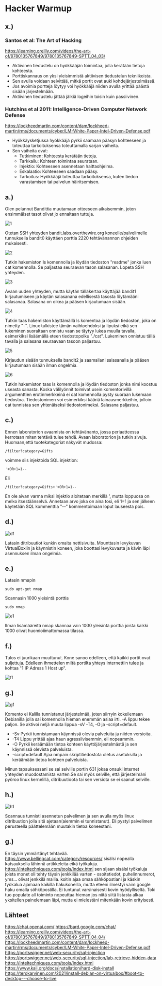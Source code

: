 # Hacker Warmup

## x.)

### Santos et al: The Art of Hacking

https://learning.oreilly.com/videos/the-art-of/9780135767849/9780135767849-SPTT_04_03/

- Aktiivinen tiedustelu on hyökkääjän toimintaa, jolla kerätään tietoja kohteesta.
- Porttiskannaus on yksi yleisimmistä aktiivisen tiedustelun tekniikoista.
- Sen avulla voidaan selvittää, mitkä portit ovat auki kohdejärjestelmässä.
- Jos avoimia portteja löytyy voi hyökkääjä niiden avulla yrittää päästä sisään järjestelmään.
- Aktiivinen tiedustelu jättää jälkiä logeihin toisin kuin passiivinen.

### Hutchins et al 2011: Intelligence-Driven Computer Network Defense

https://lockheedmartin.com/content/dam/lockheed-martin/rms/documents/cyber/LM-White-Paper-Intel-Driven-Defense.pdf

- Hyökkäysketjussa hyökkääjä pyrkii saamaan pääsyn kohteeseen ja toteuttaa tarkoituksensa toteuttamalla sarjan vaiheita.
- Sen vaiheita ovat:
  - Tutkiminen: Kohteesta kerätään tietoja.
  - Tarkkailu: Kohteen toimintaa seurataan.
  - Injektio: Kohteeseen asennetaan haittaohjelma.
  - Eskalaatio: Kohteeseen saadaan pääsy.
  - Tarkoitus: Hyökkääjä toteuttaa tarkoituksensa, kuten tiedon varastamisen tai palvelun häiritsemisen.

## a.)

Olen pelannut Bandittia muutamaan otteeseen aikaisemmin, joten ensimmäiset tasot olivat jo ennaltaan tuttuja.

![1](/kuvat/h1/a/1.png)

Otetan SSH yhteyden bandit.labs.overthewire.org koneelle/palvelimelle tunnuksella bandit0 käyttäen porttia 2220 tehtävänannon ohjeiden mukaisesti.

![2](/kuvat/h1/a/2.png)

Tutkin hakemiston ls komennolla ja löydän tiedoston "readme" jonka luen cat komennolla. Se paljastaa seuraavan tason salasanan.
Lopeta SSH yhteyden.

![3](/kuvat/h1/a/3.png)

Avaan uuden yhteyden, mutta käytän tälläkertaa käyttäjää bandit1 kirjautumiseen ja käytän salasanana edellisestä tasosta löytämääni salasanaa. Salasana on oikea ja pääsen kirjautumaan sisään.

![4](/kuvat/h1/a/4.png)

Tutkin taas hakemiston käyttämällä ls komentoa ja löydän tiedoston, joka on nimetty "-". Linux tulkistee tämän vaihtoehdoksi ja lipuksi eikä sen lukeminen suoraltaan onnistu vaan se täytyy lukea muulla tavalla, esimerkiksi lisäämällä eteen tiedostopolku "./cat". Lukeminen onnistuu tällä tavalla ja salasana seuraavaan tasoon paljastuu.

![5](/kuvat/h1/a/5.png)

Kirjaudun sisään tunnuksella bandit2 ja saamallani salasanalla ja pääsen kirjautumaan sisään ilman ongelmia.

![6](/kuvat/h1/a/6.png)

Tutkin hakemiston taas ls komennolla ja löydän tiedoston jonka nimi koostuu useasta sanasta.
Koska välilyönnit toimivat usein komentorivillä argumenttien erotinmerkkeinä ei cat komennolla pysty suoraan lukemaan tiedostoa. Tiedostonimen voi esimerkiksi kääriä lainausmerkkeihin, jolloin cat tunnistaa sen yhtenäiseksi tiedostonimeksi. Salasana paljastuu.

## c.)

Ennen laboratorion avaamista on tehtävänanto, jossa periaatteessa kerrotaan miten tehtävä tulee tehdä.
Avaan laboratorion ja tutkin sivuja. Huomaan,että tuotekategoriat näkyvät mudossa:

```
/filter?category=Gifts
```

voimme siis injektoida SQL injektion:

```
'+OR+1=1--
```

Eli

```
/filter?category=Gifts+'+OR+1=1--
```

En ole aivan varma miksi injektio aloitetaan merkillä ', mutta loppuosa on melko itsestäänselvä. Annetaan arvo joka on aina tosi, eli 1=1 ja sen jälkeen käytetään SQL kommenttia "--" kommentoimaan loput lauseesta pois.

## d.)

![d1](/kuvat/h1/d/1.png)

Latasin ditribuutiot kunkin omalta nettisivulta.
Mounttasin levykuvan VirtualBoxiin ja käynnistin koneen, joka boottasi levykuvasta ja kävin läpi asennuksen ilman ongelmia.

## e.)

Latasin nmapin

```
sudo apt-get nmap
```

Scannasin 1000 yleisintä porttia

```
sudo nmap
```

![e1](/kuvat/h1/e/1.png)

Ilman lisämääreitä nmap skannaa vain 1000 yleisintä porttia joista kaikki 1000 olivat huomioiimattomassa tilassa.

## f.)

Tulos ei juurikaan muuttunut. Kone sanoo edelleen, että kaikki portit ovat suljettuja. Edelleen ihmettelen miltä portilta yhteys internettiin tulee ja kohtaa "1 IP Adress 1 Host up".

![f1](/kuvat/h1/f/1.png)

## g.)

![g1](/kuvat/h1/g/1.png)

Komento ei Kalilla tunnistanut järjestelmää, joten siirryin kokeilemaan Debianilla jolla sai komennolla hieman enemmän asiaa irti. -A lippu tekee paljon. Se aktivoi neljä muuta lippua -sV -T4, -O ja -script=default.

- -Sv Pyrkii tunnistamaan käynnissä olevia palveluita ja niiden versioita.
- -T4 Lippu yrittää ajaa haun agressiivisemmin, eli nopeammin.
- -O Pyrkii keräämään tietoa kohteen käyttöjärjestelmästä ja sen käynnissä olevista palveluista.
- -script=default Ajaa nmpain skriptitiedostota oletus asetuksilla ja keräämään tietoa kohteen palveluista.

Minun tapauksessani se sai selville portin 631 jokaa onauki internet yhteyden muodostamista varten.Se sai myös selville, että järjestelmäni pyöroo linux kernelillä, ditribuutioota tai sen versiota se ei saanut selville.

## h.)

![h1](/kuvat/h1/h/1.png)

Scannaus tunnisti asennetun palvelimen ja sen avulla myös linux ditribuution jolla sitä ajetaan(aiemmin ei tunnistanut). Eli pystyi palvelimen perusteella päättelemään muutakin tietoa koneestani.

## g.)

En täysin ymmärtänyt tehtävää.
https://www.bellingcat.com/category/resources/
sisälsi nopealla katsauksella lähinnä artikkeleita eikä työkaluja.
https://inteltechniques.com/tools/index.html
sen sijaan sisälsi työkaluja joista monet oli tehty täysin jenkkilää varten - osoitetiedot, puhelinnumerot, yms... olivat jenkkilä mallia. koitin ajaa omaa sähköpostiani ja käskin työkalua ajamaan kaikilla hakukoneilla, mutta eteeni ilmestyi vaim google haku omalla söhköpostilla. Ei tuntunut varsinaisesti kovin hyödylliseltä. Toki tuo populate all toiminto nopeuttaa hieman jos niitä siitä listasta alkaa yksitellen painelemaan läpi, mutta ei mielestäni mitenkään kovin erityisesti.

## Lähteet

https://chat.openai.com/
https://bard.google.com/chat/
https://learning.oreilly.com/videos/the-art-of/9780135767849/9780135767849-SPTT_04_04/
https://lockheedmartin.com/content/dam/lockheed-martin/rms/documents/cyber/LM-White-Paper-Intel-Driven-Defense.pdf
https://portswigger.net/web-security/sql-injection
https://portswigger.net/web-security/sql-injection/lab-retrieve-hidden-data
https://inteltechniques.com/tools/index.html
https://www.kali.org/docs/installation/hard-disk-install
https://terokarvinen.com/2021/install-debian-on-virtualbox/#boot-to-desktop---choose-to-live
